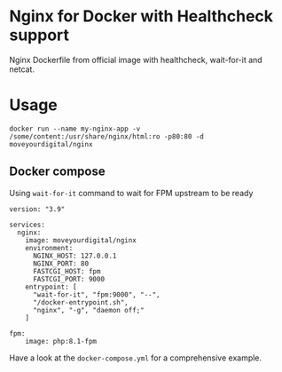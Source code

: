 # Nginx for Docker with Healthcheck support

Nginx Dockerfile from official image with healthcheck, wait-for-it and netcat.

# Usage

```
docker run --name my-nginx-app -v /some/content:/usr/share/nginx/html:ro -p80:80 -d moveyourdigital/nginx
```

## Docker compose

Using `wait-for-it` command to wait for FPM upstream to be ready

```
version: "3.9"

services:
  nginx:
    image: moveyourdigital/nginx
    environment:
      NGINX_HOST: 127.0.0.1
      NGINX_PORT: 80
      FASTCGI_HOST: fpm
      FASTCGI_PORT: 9000
    entrypoint: [
      "wait-for-it", "fpm:9000", "--",
      "/docker-entrypoint.sh",
      "nginx", "-g", "daemon off;"
    ]

fpm:
    image: php:8.1-fpm
```

Have a look at the `docker-compose.yml` for a comprehensive example.
